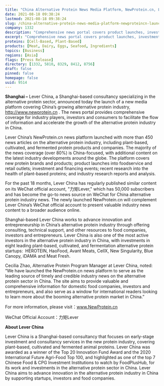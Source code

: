 ```yaml
---
title: "China Alternative Protein News Media Platform, NewProtein.cn, Launched by Lever China"
date: 2021-08-18 09:38:24
lastmod: 2021-08-18 09:38:24
slug: /china-alternative-protein-news-media-platform-newproteincn-launched-lever-china
company: 1332
description: "Comprehensive news portal covers product launches, investments, and other developments for the plant-based and cultivated meat sectors in China"
excerpt: "Comprehensive news portal covers product launches, investments, and other developments for the plant-based and cultivated meat sectors in China"
proteins: [Cell-Based, Plant-Based]
products: [Meat, Dairy, Eggs, Seafood, Ingredients]
topics: [Business]
regions: [Asia]
flags: [Press Release]
directory: [1332, 5810, 8329, 8412, 8756]
draft: false
pinned: false
homepage: false
uuid: 9514
---
```

<p><strong>Shanghai –</strong> Lever China, a Shanghai-based consultancy specializing in the alternative protein sector, announced today the launch of a new media platform covering China’s growing alternative protein industry, <a href="http://www.newprotein.cn">http://www.newprotein.cn</a> . The news portal provides comprehensive coverage for industry players, investors and consumers to facilitate the flow of information and accelerate the growth of the alternative protein industry in China.</p>
<p>Lever China’s NewProtein.cn news platform launched with more than 450 news articles on the alternative protein industry, including plant-based, cultivated, and fermented protein products and companies. The majority of the news coverage (over 80%) is China-focused, with additional content on the latest industry developments around the globe. The platform covers new protein brands and products; product launches into foodservice and retail outlets; investment and financing events; recent research into the health of plant-based proteins; and industry research reports and analysis.</p>
<p>For the past 18 months, Lever China has regularly published similar content on its WeChat official account, "力矩Lever," which has 50,000 subscribers and has become the go-to news source on WeChat for China alternative protein industry news. The newly launched NewProtein.cn will complement Lever China’s WeChat official account to present valuable industry news content to a broader audience online.</p>
<p>Shanghai-based Lever China works to advance innovation and entrepreneurship in China’s alternative protein industry through offering consulting, technical support, and other resources to food companies, investors and entrepreneurs. Lever China is also one of the most active investors in the alternative protein industry in China, with investments in eight leading plant-based, cultivated, and fermentation alternative protein startups:  HEROTEIN, HaoFood, Avant Meats, CellX, New Singularity, Blue Canopy, iDAMA and Meat Fresh.</p>
<p>Cecilia Zhao, Alternative Protein Program Manager at Lever China, noted: “We have launched the NewProtein.cn news platform to serve as the leading source of timely and credible industry news on the alternative protein sector in China. The site aims to provide valuable and comprehensive information for domestic food companies, investors and entrepreneurs, and also serve as a window for international readers looking to learn more about the booming alternative protein market in China.”</p>
<p>For more information, please visit：<a href="http://www.NewProtein.cn">www.NewProtein.cn</a></p>
<p>WeChat Official Account：力矩Lever　</p>
<p><strong>About Lever China</strong></p>
<p>Lever China is a Shanghai-based consultancy that focuses on early-stage investment and consultancy services in the new protein industry, covering plant-based, cultivated and fermented animal proteins. Lever China was awarded as a winner of the Top 20 Innovation Fund Award and the 2020 International Future Agri-Food Top 100, and highlighted as one of the top 7 Chinese Food & CPG Investment Institutions to watch by FoodPlusHub, for its work and investments in the alternative protein sector in China. Lever China aims to advance innovation in the alternative protein industry in China by supporting startups, investors and food companies.</p>

